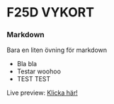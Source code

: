 # F25D VYKORT

### Markdown

Bara en liten övning för markdown

- Bla bla
- Testar woohoo
- TEST TEST

Live preview: [Klicka här!](https://frreri.github.io/vykort/)
